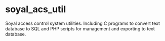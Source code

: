 soyal_acs_util
==============

Soyal access control system utilities. Including C programs to convert text database to SQL and PHP scripts for management and exporting to text database.
